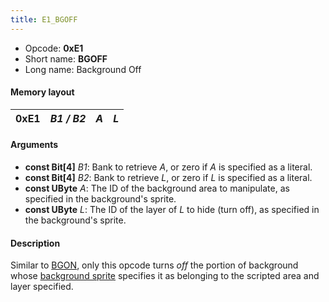 ```yaml
---
title: E1_BGOFF
---
```


- Opcode: **0xE1**
- Short name: **BGOFF**
- Long name: Background Off

#### Memory layout

| 0xE1 | *B1 / B2* | *A* | *L* |
|------|-----------|-----|-----|

#### Arguments

- **const Bit\[4\]** *B1*: Bank to retrieve *A*, or zero if *A* is specified as a literal.
- **const Bit\[4\]** *B2*: Bank to retrieve *L*, or zero if *L* is specified as a literal.
- **const UByte** *A*: The ID of the background area to manipulate, as specified in the background's sprite.
- **const UByte** *L*: The ID of the layer of *L* to hide (turn off), as specified in the background's sprite.

#### Description

Similar to [BGON](FF7/Field/Script/Opcodes/E0_BGON "wikilink"), only this opcode turns *off* the portion of background whose [background sprite](../../Sprite) specifies it as belonging to the scripted area and layer specified.
